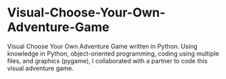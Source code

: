 # Visual-Choose-Your-Own-Adventure-Game
Visual Choose Your Own Adventure Game written in Python. Using knowledge in Python, object-oriented programming, coding using multiple files, and graphics (pygame), I collaborated with a partner to code this visual adventure game. 
